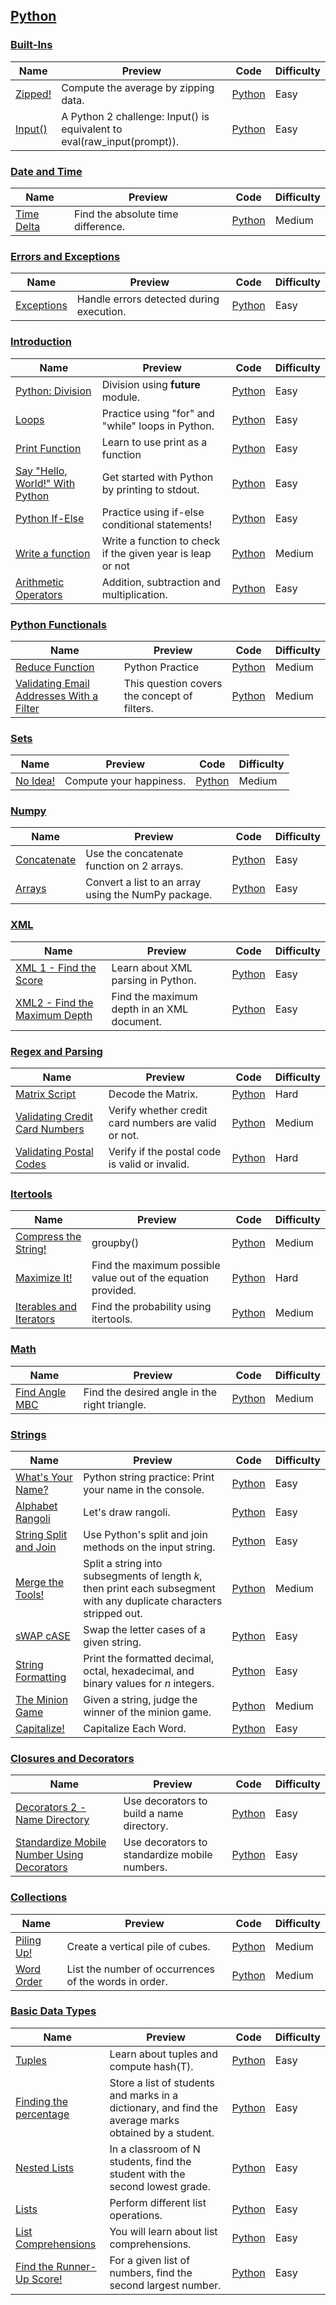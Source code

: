 ## [Python](https://www.hackerrank.com/domains/python)

### [Built-Ins](https://www.hackerrank.com/domains/python/py-built-ins)

Name | Preview | Code | Difficulty
---- | ------- | ---- | ----------
[Zipped!](https://www.hackerrank.com/challenges/zipped)|Compute the average by zipping data.|[Python](py-built-ins/zipped.py)|Easy
[Input()](https://www.hackerrank.com/challenges/input)|A Python 2 challenge: Input() is equivalent to eval(raw_input(prompt)).|[Python](py-built-ins/input.py)|Easy
### [Date and Time](https://www.hackerrank.com/domains/python/py-date-time)

Name | Preview | Code | Difficulty
---- | ------- | ---- | ----------
[Time Delta](https://www.hackerrank.com/challenges/python-time-delta)|Find the absolute time difference.|[Python](py-date-time/python-time-delta.py)|Medium
### [Errors and Exceptions](https://www.hackerrank.com/domains/python/errors-exceptions)

Name | Preview | Code | Difficulty
---- | ------- | ---- | ----------
[Exceptions](https://www.hackerrank.com/challenges/exceptions)|Handle errors detected during execution.|[Python](errors-exceptions/exceptions.py)|Easy
### [Introduction](https://www.hackerrank.com/domains/python/py-introduction)

Name | Preview | Code | Difficulty
---- | ------- | ---- | ----------
[Python: Division](https://www.hackerrank.com/challenges/python-division)|Division using __future__ module.|[Python](py-introduction/python-division.py)|Easy
[Loops](https://www.hackerrank.com/challenges/python-loops)|Practice using "for" and "while" loops in Python.|[Python](py-introduction/python-loops.py)|Easy
[Print Function](https://www.hackerrank.com/challenges/python-print)|Learn to use print as a function|[Python](py-introduction/python-print.py)|Easy
[Say "Hello, World!" With Python](https://www.hackerrank.com/challenges/py-hello-world)|Get started with Python by printing to stdout.|[Python](py-introduction/py-hello-world.py)|Easy
[Python If-Else](https://www.hackerrank.com/challenges/py-if-else)|Practice using if-else conditional statements!|[Python](py-introduction/py-if-else.py)|Easy
[Write a function](https://www.hackerrank.com/challenges/write-a-function)|Write a function to check if the given year is leap or not|[Python](py-introduction/write-a-function.py)|Medium
[Arithmetic Operators](https://www.hackerrank.com/challenges/python-arithmetic-operators)|Addition, subtraction and multiplication.|[Python](py-introduction/python-arithmetic-operators.py)|Easy
### [Python Functionals](https://www.hackerrank.com/domains/python/py-functionals)

Name | Preview | Code | Difficulty
---- | ------- | ---- | ----------
[Reduce Function](https://www.hackerrank.com/challenges/reduce-function)|Python Practice|[Python](py-functionals/reduce-function.py)|Medium
[Validating Email Addresses With a Filter ](https://www.hackerrank.com/challenges/validate-list-of-email-address-with-filter)|This question covers the concept of filters.|[Python](py-functionals/validate-list-of-email-address-with-filter.py)|Medium
### [Sets](https://www.hackerrank.com/domains/python/py-sets)

Name | Preview | Code | Difficulty
---- | ------- | ---- | ----------
[No Idea!](https://www.hackerrank.com/challenges/no-idea)|Compute your happiness.|[Python](py-sets/no-idea.py)|Medium
### [Numpy](https://www.hackerrank.com/domains/python/numpy)

Name | Preview | Code | Difficulty
---- | ------- | ---- | ----------
[Concatenate](https://www.hackerrank.com/challenges/np-concatenate)|Use the concatenate function on 2 arrays.|[Python](numpy/np-concatenate.py)|Easy
[Arrays](https://www.hackerrank.com/challenges/np-arrays)|Convert a list to an array using the NumPy package.|[Python](numpy/np-arrays.py)|Easy
### [XML](https://www.hackerrank.com/domains/python/xml)

Name | Preview | Code | Difficulty
---- | ------- | ---- | ----------
[XML 1 - Find the Score](https://www.hackerrank.com/challenges/xml-1-find-the-score)|Learn about XML parsing in Python.|[Python](xml/xml-1-find-the-score.py)|Easy
[XML2 - Find the Maximum Depth](https://www.hackerrank.com/challenges/xml2-find-the-maximum-depth)|Find the maximum depth in an XML document.|[Python](xml/xml2-find-the-maximum-depth.py)|Easy
### [Regex and Parsing](https://www.hackerrank.com/domains/python/py-regex)

Name | Preview | Code | Difficulty
---- | ------- | ---- | ----------
[Matrix Script](https://www.hackerrank.com/challenges/matrix-script)|Decode the Matrix.|[Python](py-regex/matrix-script.py)|Hard
[Validating Credit Card Numbers](https://www.hackerrank.com/challenges/validating-credit-card-number)|Verify whether credit card numbers are valid or not.|[Python](py-regex/validating-credit-card-number.py)|Medium
[Validating Postal Codes](https://www.hackerrank.com/challenges/validating-postalcode)|Verify if the postal code is valid or invalid.|[Python](py-regex/validating-postalcode.py)|Hard
### [Itertools](https://www.hackerrank.com/domains/python/py-itertools)

Name | Preview | Code | Difficulty
---- | ------- | ---- | ----------
[Compress the String! ](https://www.hackerrank.com/challenges/compress-the-string)|groupby()|[Python](py-itertools/compress-the-string.py)|Medium
[Maximize It!](https://www.hackerrank.com/challenges/maximize-it)|Find the maximum possible value out of the equation provided.|[Python](py-itertools/maximize-it.py)|Hard
[Iterables and Iterators](https://www.hackerrank.com/challenges/iterables-and-iterators)|Find the probability using itertools.|[Python](py-itertools/iterables-and-iterators.py)|Medium
### [Math](https://www.hackerrank.com/domains/python/py-math)

Name | Preview | Code | Difficulty
---- | ------- | ---- | ----------
[Find Angle MBC](https://www.hackerrank.com/challenges/find-angle)|Find the desired angle in the right triangle.|[Python](py-math/find-angle.py)|Medium
### [Strings](https://www.hackerrank.com/domains/python/py-strings)

Name | Preview | Code | Difficulty
---- | ------- | ---- | ----------
[What's Your Name?](https://www.hackerrank.com/challenges/whats-your-name)|Python string practice: Print your name in the console.|[Python](py-strings/whats-your-name.py)|Easy
[Alphabet Rangoli](https://www.hackerrank.com/challenges/alphabet-rangoli)|Let's draw rangoli.|[Python](py-strings/alphabet-rangoli.py)|Easy
[String Split and Join](https://www.hackerrank.com/challenges/python-string-split-and-join)|Use Python's split and join methods on the input string.|[Python](py-strings/python-string-split-and-join.py)|Easy
[Merge the Tools!](https://www.hackerrank.com/challenges/merge-the-tools)|Split a string into subsegments of length $k$, then print each subsegment with any duplicate characters stripped out.|[Python](py-strings/merge-the-tools.py)|Medium
[sWAP cASE](https://www.hackerrank.com/challenges/swap-case)|Swap the letter cases of a given string.|[Python](py-strings/swap-case.py)|Easy
[String Formatting](https://www.hackerrank.com/challenges/python-string-formatting)|Print the formatted decimal, octal, hexadecimal, and binary values for $n$ integers.|[Python](py-strings/python-string-formatting.py)|Easy
[The Minion Game](https://www.hackerrank.com/challenges/the-minion-game)|Given a string, judge the winner of the minion game.|[Python](py-strings/the-minion-game.py)|Medium
[Capitalize!](https://www.hackerrank.com/challenges/capitalize)|Capitalize Each Word.|[Python](py-strings/capitalize.py)|Easy
### [Closures and Decorators](https://www.hackerrank.com/domains/python/closures-and-decorators)

Name | Preview | Code | Difficulty
---- | ------- | ---- | ----------
[Decorators 2 - Name Directory](https://www.hackerrank.com/challenges/decorators-2-name-directory)|Use decorators to build a name directory.|[Python](closures-and-decorators/decorators-2-name-directory.py)|Easy
[Standardize Mobile Number Using Decorators](https://www.hackerrank.com/challenges/standardize-mobile-number-using-decorators)|Use decorators to standardize mobile numbers.|[Python](closures-and-decorators/standardize-mobile-number-using-decorators.py)|Easy
### [Collections](https://www.hackerrank.com/domains/python/py-collections)

Name | Preview | Code | Difficulty
---- | ------- | ---- | ----------
[Piling Up!](https://www.hackerrank.com/challenges/piling-up)|Create a vertical pile of cubes.|[Python](py-collections/piling-up.py)|Medium
[Word Order](https://www.hackerrank.com/challenges/word-order)|List the number of occurrences of the words in order.|[Python](py-collections/word-order.py)|Medium
### [Basic Data Types](https://www.hackerrank.com/domains/python/py-basic-data-types)

Name | Preview | Code | Difficulty
---- | ------- | ---- | ----------
[Tuples ](https://www.hackerrank.com/challenges/python-tuples)|Learn about tuples and compute hash(T).|[Python](py-basic-data-types/python-tuples.py)|Easy
[Finding the percentage](https://www.hackerrank.com/challenges/finding-the-percentage)|Store a list of students and marks in a dictionary, and find the average marks obtained by a student.|[Python](py-basic-data-types/finding-the-percentage.py)|Easy
[Nested Lists](https://www.hackerrank.com/challenges/nested-list)|In a classroom of N students, find the student with the second lowest grade.|[Python](py-basic-data-types/nested-list.py)|Easy
[Lists](https://www.hackerrank.com/challenges/python-lists)|Perform different list operations.|[Python](py-basic-data-types/python-lists.py)|Easy
[List Comprehensions](https://www.hackerrank.com/challenges/list-comprehensions)|You will learn about list comprehensions.|[Python](py-basic-data-types/list-comprehensions.py)|Easy
[Find the Runner-Up Score!  ](https://www.hackerrank.com/challenges/find-second-maximum-number-in-a-list)|For a given list of numbers, find the second largest number.|[Python](py-basic-data-types/find-second-maximum-number-in-a-list.py)|Easy

